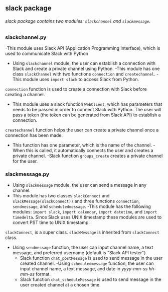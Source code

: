 ## slack package
###### slack package contains two modules: `slackchannel` and `slackmessage`.
### slackchannel.py
-This module uses Slack API (Application Programming Interface), which is used to communicate Slack with Python
- Using `slackchannel` module, the user can establish a connection with Slack and create a private channel using Python.
-This module has one class  `slackChannel` with two functions `connection` and `createchannel`.
-This module uses `import slack` to access Slack from Python.

`connection` function is used to create a connection with Slack before creating a channel.
* This module uses a slack function `WebClient`, which has parameters that needs to be passed in order to connect Slack with Python. The user will pass a token (the token can be generated from Slack API) to establish a connection.

`createchannel` function helps the user can create a private channel once a connection has been made.
* This function has one parameter, which is the name of the channel.
-When this is called, it automatically connects the user and creates a private channel.
-Slack function `groups_create` creates a private channel for the user.

### slackmessage.py
- Using `slackmessage` module, the user can send a message in any channel.
- This module has two classes `slackConnect` and `slackMessage(slackConnect))` and three functions `connection`, `sendmessage`, and `scheduledmessage`.
-This module has the following modules: `import slack`, `import calendar`, `import datetime`, and `import timedelta`. Since Slack uses UNIX timestamp these modules are used to convert PST time to UNIX timestamp.

 `slackConnect`, is a super class. `slackMessage` is inherited from `slackConnect` class.
* Using `sendmessage` function, the user can input channel name, a text message, and preferred username (default is "Slack API tester")
  - Slack function `chat_postMessage` is used to send message in the user created channel.
-Using `scheduledmessage` function, the user can input channel name, a text message, and date in *yyyy-mm-ss hh-mm-ss* format.
  - Slack function `chat_scheduleMessage` is used to send message in the user created channel at a chosen time.
